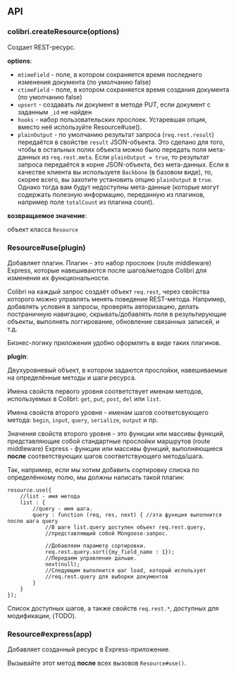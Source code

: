 ## API

### colibri.createResource(options)

Создает REST-ресурс.

**options**:

 - `mtimeField` - поле, в котором сохраняется время последнего изменения документа (по умолчанию false)
 - `ctimeField` - поле, в котором сохраняется время создания документа (по умолчанию false)
 - `upsert` - создавать ли документ в методе PUT, если документ с заданным `_id` не найден
 - `hooks` - набор пользовательских прослоек. Устаревшая опция, вместо неё используйте Resource#use().
 - `plainOutput` - по умолчанию результат запроса (`req.rest.result`) передаётся в свойстве `result` JSON-объекта. Это сделано для того, чтобы в остальных полях объекта можно было передать поля мета-данных из `req.rest.meta`. Если `plainOutput = true`, то результат запроса передаётся в корне JSON-объекта, без мета-данных. Если в качестве клиента вы используете `Backbone` (в базовом виде), то, скорее всего, вы захотите установить опцию `plainOutput` в `true`. Однако тогда вам будут недоступны мета-данные (которые могут содержать полезную информацию, переданную из плагинов, например поле `totalCount` из плагина count).

**возвращаемое значение**:

объект класса `Resource`

### Resource#use(plugin)

Добавляет плагин. Плагин - это набор прослоек (route middleware) Express, которые навешиваются после шагов/методов Colibri для изменения их функциональности.

Colibri на каждый запрос создаёт объект `req.rest`, через свойства которого можно управлять менять поведение REST-метода. Например, добавлять условия в запросы, проверять авторизацию, делать постраничную навигацию, скрывать/добавлять поля в результирующие объекты, выполнять логгирование, обновление связанных записей, и т.д.

Бизнес-логику приложения удобно оформлять в виде таких плагинов.

**plugin**:

Двухуровневый объект, в котором задаются прослойки, навешиваемые на определённые методы и шаги ресурса.

Имена свойств первого уровня соответствует именам методов, используемых в Colibri: `get`, `put`, `post`, `del` или `list`.

Имена свойств второго уровня - именам шагов соответсвующего метода: `begin`, `input`, `query`, `serialize`, `output` и пр.

Значения свойств второго уровня - это функции или массивы функций, представляющие собой стандартные прослойки маршрутов (route middleware) Express - функции или массивы функций, выполняющиеся **после** соответствующих шагов соответствующего метода/шага.

Так, например, если мы хотим добавить сортировку списка по определённому полю, мы должны написать такой плагин:

    resource.use({
        //list - имя метода
        list : {
            //query - имя шага.
            query : function (req, res, next) { //эта функция выполнится после шага query
                //В шаге list.query доступен объект req.rest.query,
                //представляющий собой Mongoose-запрос.

                //Добавляем параметр сортировки.
                req.rest.query.sort({my_field_name : 1});
                //Передаем управление дальше.
                next(null);
                //Следующим выполнится шаг load, который использует
                //req.rest.query для выборки документов
            }
        }
    });

Список доступных шагов, а также свойств `req.rest.*`, доступных для модификации, (TODO).


### Resource#express(app)

Добавляет созданный ресурс в Express-приложение.

Вызывайте этот метод **после** всех вызовов `Resource#use()`.